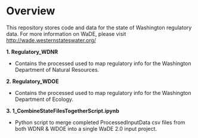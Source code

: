# Overview
This repository stores code and data for the state of Washington regulatory data. For more information on WaDE, please visit http://wade.westernstateswater.org/

**1. Regulatory_WDNR**
- Contains the processed used to map regulatory info for the Washington Department of Natural Resources.

**2. Regulatory_WDOE**
- Contains the processed used to map regulatory info for the Washington Department of Ecology.

**3. 1_CombineStateFilesTogetherScript.ipynb**
- Python script to merge completed ProcessedInputData csv files from both WDNR & WDOE into a single WaDE 2.0 input project.

